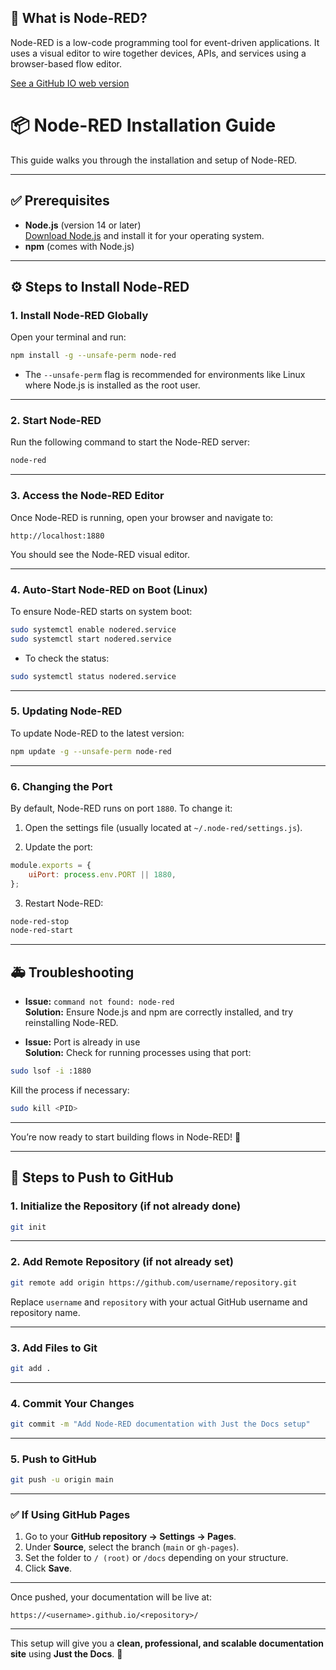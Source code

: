 
## 🚀 What is Node-RED?

Node-RED is a low-code programming tool for event-driven applications. It uses a visual editor to wire together devices, APIs, and services using a browser-based flow editor.

[See a GitHub IO web version](https://logbus-iiot.github.io/node-red-tutorials/installation.html)

# 📦 Node-RED Installation Guide

This guide walks you through the installation and setup of Node-RED.

---

## ✅ Prerequisites

- **Node.js** (version 14 or later)  
  [Download Node.js](https://nodejs.org/) and install it for your operating system.  
- **npm** (comes with Node.js)

---

## ⚙️ Steps to Install Node-RED

### 1. Install Node-RED Globally

Open your terminal and run:

```bash
npm install -g --unsafe-perm node-red
```

- The `--unsafe-perm` flag is recommended for environments like Linux where Node.js is installed as the root user.

---

### 2. Start Node-RED

Run the following command to start the Node-RED server:

```bash
node-red
```

---

### 3. Access the Node-RED Editor

Once Node-RED is running, open your browser and navigate to:

```
http://localhost:1880
```

You should see the Node-RED visual editor.

---

### 4. Auto-Start Node-RED on Boot (Linux)

To ensure Node-RED starts on system boot:

```bash
sudo systemctl enable nodered.service
sudo systemctl start nodered.service
```

- To check the status:

```bash
sudo systemctl status nodered.service
```

---

### 5. Updating Node-RED

To update Node-RED to the latest version:

```bash
npm update -g --unsafe-perm node-red
```

---

### 6. Changing the Port

By default, Node-RED runs on port `1880`. To change it:

1. Open the settings file (usually located at `~/.node-red/settings.js`).

2. Update the port:

```javascript
module.exports = {
    uiPort: process.env.PORT || 1880,
};
```

3. Restart Node-RED:

```bash
node-red-stop
node-red-start
```

---

## 🚑 Troubleshooting

- **Issue:** `command not found: node-red`  
  **Solution:** Ensure Node.js and npm are correctly installed, and try reinstalling Node-RED.

- **Issue:** Port is already in use  
  **Solution:** Check for running processes using that port:

```bash
sudo lsof -i :1880
```

Kill the process if necessary:

```bash
sudo kill <PID>
```

---

You’re now ready to start building flows in Node-RED! 🚀

---

## 🚀 **Steps to Push to GitHub**

### 1. Initialize the Repository (if not already done)

```bash
git init
```

---

### 2. Add Remote Repository (if not already set)

```bash
git remote add origin https://github.com/username/repository.git
```

Replace `username` and `repository` with your actual GitHub username and repository name.

---

### 3. Add Files to Git

```bash
git add .
```

---

### 4. Commit Your Changes

```bash
git commit -m "Add Node-RED documentation with Just the Docs setup"
```

---

### 5. Push to GitHub

```bash
git push -u origin main
```

---

### ✅ **If Using GitHub Pages**

1. Go to your **GitHub repository → Settings → Pages**.
2. Under **Source**, select the branch (`main` or `gh-pages`).
3. Set the folder to `/ (root)` or `/docs` depending on your structure.
4. Click **Save**.

---

Once pushed, your documentation will be live at:

```
https://<username>.github.io/<repository>/
```

---

This setup will give you a **clean, professional, and scalable documentation site** using **Just the Docs**. 🚀
